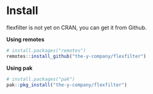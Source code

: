 # Install

flexfilter is not yet on CRAN, you can get it from Github.

__Using remotes__

```r
# install.packages("remotes")
remotes::install_github("the-y-company/flexfilter")
```

__Using pak__

```r
# install.packages("pak")
pak::pkg_install("the-y-company/flexfilter")
```
